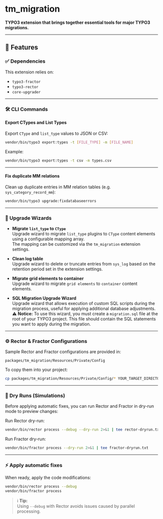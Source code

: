 
# tm_migration

**TYPO3 extension that brings together essential tools for major TYPO3 migrations.**

---

## 🚀 Features

### ✅ Dependencies

This extension relies on:

- `typo3-fractor`
- `typo3-rector`
- `core-upgrader`

---

### 🛠 CLI Commands

#### Export CTypes and List Types

Export `CType` and `list_type` values to JSON or CSV:

```bash
vendor/bin/typo3 export:types -t [FILE_TYPE] -m [FILE_NAME]
```

Example:

```bash
vendor/bin/typo3 export:types -t csv -m types.csv
```

---

#### Fix duplicate MM relations

Clean up duplicate entries in MM relation tables (e.g. `sys_category_record_mm`):

```bash
vendor/bin/typo3 upgrade:fixdatabaseerrors
```

---

### 🧩 Upgrade Wizards

- **Migrate `list_type` to `CType`**  
  Upgrade wizard to migrate `list_type` plugins to `CType` content elements using a configurable mapping array.  
  The mapping can be customized via the `tm_migration` extension settings.

- **Clean log table**  
  Upgrade wizard to delete or truncate entries from `sys_log` based on the retention period set in the extension settings.

- **Migrate grid elements to container**  
  Upgrade wizard to migrate `grid elements` to `container` content elements.

- **SQL Migration Upgrade Wizard**  
  Upgrade wizard that allows execution of custom SQL scripts during the migration process, useful for applying additional database adjustments.  
  ⚠️ **Notice:** To use this wizard, you must create a `migration.sql` file at the root of your TYPO3 project. This file should contain the SQL statements you want to apply during the migration.

---

### ⚙️ Rector & Fractor Configurations

Sample Rector and Fractor configurations are provided in:

```
packages/tm_migration/Resources/Private/Config
```

To copy them into your project:

```bash
cp packages/tm_migration/Resources/Private/Config/* YOUR_TARGET_DIRECTORY/
```

---

### 📝 Dry Runs (Simulations)

Before applying automatic fixes, you can run Rector and Fractor in dry-run mode to preview changes:

Run Rector dry-run:

```bash
vendor/bin/rector process --debug --dry-run 2>&1 | tee rector-dryrun.txt
```

Run Fractor dry-run:

```bash
vendor/bin/fractor process --dry-run 2>&1 | tee fractor-dryrun.txt
```

---

### ⚡ Apply automatic fixes

When ready, apply the code modifications:

```bash
vendor/bin/rector process --debug
vendor/bin/fractor process
```

> ℹ️ **Tip:**  
> Using `--debug` with Rector avoids issues caused by parallel processing.